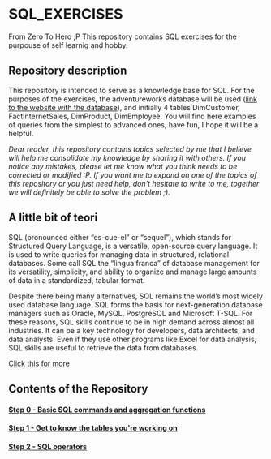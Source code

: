 # SQL_EXERCISES
From Zero To Hero ;P  This repository contains SQL exercises for the purpouse of self learnig and hobby.
## Repository description
This repository is intended to serve as a knowledge base for SQL.
For the purposes of the exercises, the adventureworks database will be used ([link to the website with the database](https://learn.microsoft.com/en-us/sql/samples/adventureworks-install-configure?view=sql-server-ver16&tabs=ssms)), and initially 4 tables DimCustomer, FactInternetSales, DimProduct, DimEmployee.
You will find here examples of queries from the simplest to advanced ones, have fun, I hope it will be a helpful.

*Dear reader, this repository contains topics selected by me that I believe will help me consolidate my knowledge by sharing it with others. If you notice any mistakes, please let me know what you think needs to be corrected or modified :P. If you want me to expand on one of the topics of this repository or you just need help, don't hesitate to write to me, together we will definitely be able to solve the problem ;).*

## A little bit of teori

SQL (pronounced either “es-cue-el” or “sequel”), which stands for Structured Query Language, is a versatile, open-source query language. It is used to write queries for managing data in structured, relational databases. Some call SQL the “lingua franca” of database management for its versatility, simplicity, and ability to organize and manage large amounts of data in a standardized, tabular format.

Despite there being many alternatives, SQL remains the world’s most widely used database language. SQL forms the basis for next-generation database managers such as Oracle, MySQL, PostgreSQL and Microsoft T-SQL. For these reasons, SQL skills continue to be in high demand across almost all industries. It can be a key technology for developers, data architects, and data analysts. Even if they use other programs like Excel for data analysis, SQL skills are useful to retrieve the data from databases.

[Click this for more](https://blog.udemy.com/what-is-sql/?utm_source=adwords&utm_medium=udemyads&utm_campaign=DSA_Catchall_la.EN_cc.ROW&utm_content=deal4584&utm_term=_._ag_88010211481_._ad_535397282061_._kw__._de_c_._dm__._pl__._ti_dsa-437380672551_._li_1011419_._pd__._&matchtype=&gad_source=1&gclid=Cj0KCQiApOyqBhDlARIsAGfnyMpP7NRZ_RKfmmFJmMKNU3ob28mh0c7fp9ofH0pGszMnvZ_ybvNjMy0aAuBpEALw_wcB)

## Contents of the Repository
#### [Step 0 - Basic SQL commands and aggregation functions](https://github.com/GeeHouseCode/SQL_EXERCISES/blob/main/Start_Step)
#### [Step 1 - Get to know the tables you're working on](https://github.com/GeeHouseCode/SQL_EXERCISES/blob/main/Step_1.md)
#### [Step 2 - SQL operators](https://github.com/GeeHouseCode/SQL_EXERCISES/blob/main/Step_2.md)
